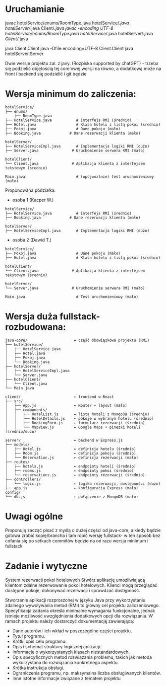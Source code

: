 # Uruchamianie
javac hotelService/enums/RoomType.java hotelService/*.java hotelServer/*.java Client/*.java
javac -encoding UTF-8 hotelService/enums/RoomType.java hotelService/*.java hotelServer/*.java Client/*.java

java Client.Client
java -Dfile.encoding=UTF-8 Client.Client
java hotelServer.Server

Dwie wersje projektu zal. z javy. (Rozpiska supported by chatGPT) - trzeba się podzielić objętością tej core'owej wersji na równo, a dodatkową może na front i backend się podzielić i git będzie
# Wersja minimum do zaliczenia:
```
hotelService/
├── enums/
    ├── RoomType.java
├── HotelService.java           # Interfejs RMI (średnio)
├── Hotel.java                  # Klasa hotelu z listą pokoi (średnio)
├── Pokoj.java                  # Dane pokoju (mało)
├── Booking.java             # Dane rezerwacji klienta (mało)

hotelServer/
├── HotelServiceImpl.java       # Implementacja logiki RMI (dużo)
├── Server.java               # Uruchomienie serwera RMI (mało)

hotelClient/
└── Client.java               # Aplikacja klienta z interfejsem tekstowym (średnio)

Main.java                       # (opcjonalnie) test uruchomieniowy (mało)
```
Proponowana podziałka:
- osoba 1 (Kacper W.)
```
hotelService/
├── HotelService.java           # Interfejs RMI (średnio)
├── Booking.java             # Dane rezerwacji klienta (mało)

hotelServer/
├── HotelServiceImpl.java       # Implementacja logiki RMI (dużo)

```
- osoba 2 (Dawid T.)
```
hotelService/
├── Pokoj.java                  # Dane pokoju (mało)
├── Hotel.java                  # Klasa hotelu z listą pokoi (średnio)

hotelClient/
└── Client.java               # Aplikacja klienta z interfejsem tekstowym (średnio)

hotelServer/
└── Server.java               # Uruchomienie serwera RMI (mało)

Main.java                       # Test uruchomieniowy (mało)
```
# Wersja duża fullstack- rozbudowana:
```
java-core/                     ← część obowiązkowa projektu (RMI)
├── hotelService/
│   ├── HotelService.java
│   ├── Hotel.java
│   ├── Pokoj.java
│   └── Booking.java
├── hotelServer/
│   ├── HotelServiceImpl.java
│   └── Server.java
├── hotelClient/
│   └── Client.java
└── Main.java

client/                        ← frontend w React
├── src/
│   ├── App.js                 ← Router + layout (mało)
│   ├── components/
│   │   ├── HotelList.js       ← lista hoteli z MongoDB (średnio)
│   │   ├── HotelDetails.js    ← pokoje w wybranym hotelu (średnio)
│   │   ├── BookingForm.js     ← formularz rezerwacji (średnio)
│   │   └── MapView.js         ← Google Maps + pinezki hoteli (średnio/dużo)

server/                        ← backend w Express.js
├── models/
│   ├── Hotel.js               ← definicja hotelu (średnio)
│   ├── Room.js                ← definicja pokoju (średnio)
│   └── Reservation.js         ← definicja rezerwacji (mało)
├── routes/
│   ├── hotels.js              ← endpointy hoteli (średnio)
│   ├── rooms.js               ← endpointy pokoi (średnio)
│   └── reservations.js        ← endpointy rezerwacji (średnio)
├── controllers/
│   └── logic.js               ← logika rezerwacji, dostępności (dużo)
├── app.js                     ← konfiguracja Express (mało)
config/
└── db.js                      ← połączenie z MongoDB (mało)
```

# Uwagi ogólne

Proponuję zacząć pisać z myślą o dużej części od java-core, a kiedy będzie gotowa zrobić kopię/brancha i tam robić wersję fullstack- w ten sposób bez cofania się po setkach commitów będzie na od razu wersja minimum i fullstack

# Zadanie i wytyczne

System rezerwacji pokoi hotelowych Stwórz aplikację umożliwiającą klientom zdalne
rezerwowanie pokoi hotelowych. Klienci mogą przeglądać dostępne pokoje,
dokonywać rezerwacji i sprawdzać dostępność.

Stworzenie aplikacji rozproszonej w języku Java przy wykorzystaniu zdalnego wywoływania metod
(RMI) to główny cel projektu zaliczeniowego. Specyfikacja zadania określa minimalne wymagania
funkcjonalne, jednak istnieje możliwość uwzględnienia dodatkowych opcji dla rozwiązania.
W ramach projektu należy dostarczyć dokumentację zawierającą:
- Dane autorów i ich wkład w poszczególne części projektu.
- Tytuł programu.
- Krótki opis celu programu.
- Opis i schemat struktury logicznej aplikacji.
- Informacje o wykorzystanych klasach niestandardowych.
- Opis specyficznych metod rozwiązania problemu, takich jak metoda wykorzystana do rozwiązania konkretnego aspektu.
- Krótka instrukcja obsługi.
- Ograniczenia programu, np. maksymalna liczba obsługiwanych klientów.
- Inne istotne informacje związane z tematem projektu
